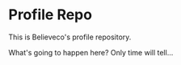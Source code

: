 # Profile Repo

This is Believeco's profile repository.

What's going to happen here? Only time will tell...
